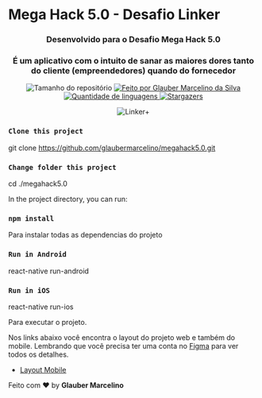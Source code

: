 # Mega Hack 5.0 - Desafio Linker

<h3 align="center">Desenvolvido para o Desafio Mega Hack 5.0</h3>
<h3 align="center">É um aplicativo com o intuito de sanar as maiores dores tanto do cliente (empreendedores) quando do fornecedor</h3>

<p align="center">
  <img alt="Tamanho do repositório" src="https://img.shields.io/github/repo-size/glaubermarcelino/megahack5.0">
  
  <a href="https://www.instagram.com/ian_1408/">
    <img alt="Feito por Glauber Marcelino da Silva" src="https://img.shields.io/badge/made%20by-Glauber%20Marcelino-%2304D361">
  </a>
  
  <a href="https://github.com/IanTorquato/Happy-Rocketseat-NLW/search?l=typescript">
    <img alt="Quantidade de linguagens" src="https://img.shields.io/github/languages/count/glaubermarcelino/megahack5.0">
  </a>
  
  <a href="https://github.com/IanTorquato/Happy-Rocketseat-NLW/stargazers">
    <img alt="Stargazers" src="https://img.shields.io/github/stars/glaubermarcelino/megahack5.0">
  </a>
</p>

<p align="center"> <img src="https://github.com/glaubermarcelino/megahack5.0/blob/main/screens/Linker%2B.gif?raw=true" alt="Linker+" /> </p>


### `Clone this project`
git clone https://github.com/glaubermarcelino/megahack5.0.git

### `Change folder this project`
cd ./megahack5.0

In the project directory, you can run:

### `npm install`

Para instalar todas as dependencias do projeto

### `Run in Android`
react-native run-android

### `Run in iOS`
react-native run-ios

Para executar o projeto.

Nos links abaixo você encontra o layout do projeto web e também do mobile. Lembrando que você precisa ter uma conta no [Figma](http://figma.com/) para ver todos os detalhes.

- [Layout Mobile](https://www.figma.com/file/ejbKSMUcwOMK1WVxoSLofy/Linker---%23somosn%C3%B3s-(Copy)?node-id=1%3A428)

Feito com ♥ by <strong>Glauber Marcelino</strong>
